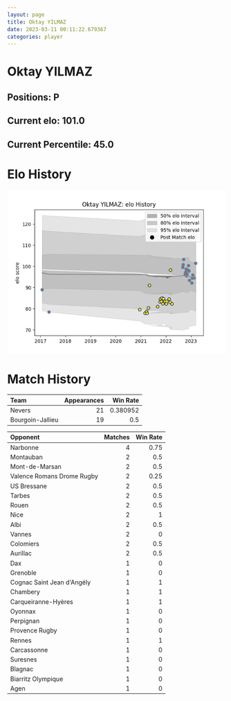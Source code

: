 ```yaml
---  
layout: page  
title: Oktay YILMAZ  
date: 2023-03-11 00:11:22.679367  
categories: player  
---
```

# Oktay YILMAZ

## Positions: P

## Current elo: 101.0

## Current Percentile: 45.0

# Elo History


![elo history](history_OktayYILMAZ.png)
# Match History


| Team             |   Appearances |   Win Rate |
|:-----------------|--------------:|-----------:|
| Nevers           |            21 |   0.380952 |
| Bourgoin-Jallieu |            19 |   0.5      |

| Opponent                   |   Matches |   Win Rate |
|:---------------------------|----------:|-----------:|
| Narbonne                   |         4 |       0.75 |
| Montauban                  |         2 |       0.5  |
| Mont-de-Marsan             |         2 |       0.5  |
| Valence Romans Drome Rugby |         2 |       0.25 |
| US Bressane                |         2 |       0.5  |
| Tarbes                     |         2 |       0.5  |
| Rouen                      |         2 |       0.5  |
| Nice                       |         2 |       1    |
| Albi                       |         2 |       0.5  |
| Vannes                     |         2 |       0    |
| Colomiers                  |         2 |       0.5  |
| Aurillac                   |         2 |       0.5  |
| Dax                        |         1 |       0    |
| Grenoble                   |         1 |       0    |
| Cognac Saint Jean d'Angély |         1 |       1    |
| Chambery                   |         1 |       1    |
| Carqueiranne-Hyères        |         1 |       1    |
| Oyonnax                    |         1 |       0    |
| Perpignan                  |         1 |       0    |
| Provence Rugby             |         1 |       0    |
| Rennes                     |         1 |       1    |
| Carcassonne                |         1 |       0    |
| Suresnes                   |         1 |       0    |
| Blagnac                    |         1 |       0    |
| Biarritz Olympique         |         1 |       0    |
| Agen                       |         1 |       0    |
